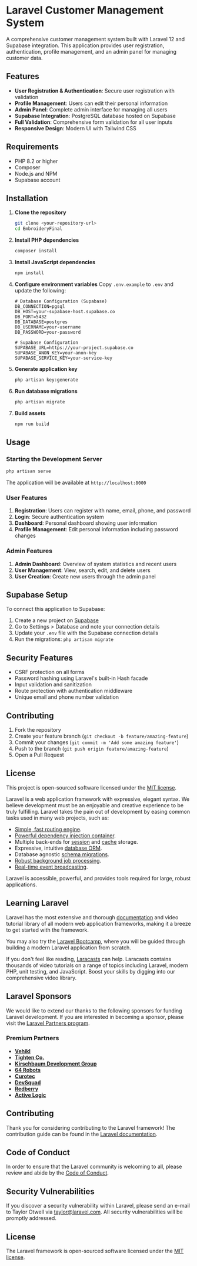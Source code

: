 # Laravel Customer Management System

A comprehensive customer management system built with Laravel 12 and Supabase integration. This application provides user registration, authentication, profile management, and an admin panel for managing customer data.

## Features

- **User Registration & Authentication**: Secure user registration with validation
- **Profile Management**: Users can edit their personal information
- **Admin Panel**: Complete admin interface for managing all users
- **Supabase Integration**: PostgreSQL database hosted on Supabase
- **Full Validation**: Comprehensive form validation for all user inputs
- **Responsive Design**: Modern UI with Tailwind CSS

## Requirements

- PHP 8.2 or higher
- Composer
- Node.js and NPM
- Supabase account

## Installation

1. **Clone the repository**
   ```bash
   git clone <your-repository-url>
   cd EmbroideryFinal
   ```

2. **Install PHP dependencies**
   ```bash
   composer install
   ```

3. **Install JavaScript dependencies**
   ```bash
   npm install
   ```

4. **Configure environment variables**
   Copy `.env.example` to `.env` and update the following:

   ```env
   # Database Configuration (Supabase)
   DB_CONNECTION=pgsql
   DB_HOST=your-supabase-host.supabase.co
   DB_PORT=5432
   DB_DATABASE=postgres
   DB_USERNAME=your-username
   DB_PASSWORD=your-password

   # Supabase Configuration
   SUPABASE_URL=https://your-project.supabase.co
   SUPABASE_ANON_KEY=your-anon-key
   SUPABASE_SERVICE_KEY=your-service-key
   ```

5. **Generate application key**
   ```bash
   php artisan key:generate
   ```

6. **Run database migrations**
   ```bash
   php artisan migrate
   ```

7. **Build assets**
   ```bash
   npm run build
   ```

## Usage

### Starting the Development Server

```bash
php artisan serve
```

The application will be available at `http://localhost:8000`

### User Features

1. **Registration**: Users can register with name, email, phone, and password
2. **Login**: Secure authentication system
3. **Dashboard**: Personal dashboard showing user information
4. **Profile Management**: Edit personal information including password changes

### Admin Features

1. **Admin Dashboard**: Overview of system statistics and recent users
2. **User Management**: View, search, edit, and delete users
3. **User Creation**: Create new users through the admin panel

## Supabase Setup

To connect this application to Supabase:

1. Create a new project on [Supabase](https://supabase.com)
2. Go to Settings > Database and note your connection details
3. Update your `.env` file with the Supabase connection details
4. Run the migrations: `php artisan migrate`

## Security Features

- CSRF protection on all forms
- Password hashing using Laravel's built-in Hash facade
- Input validation and sanitization
- Route protection with authentication middleware
- Unique email and phone number validation

## Contributing

1. Fork the repository
2. Create your feature branch (`git checkout -b feature/amazing-feature`)
3. Commit your changes (`git commit -m 'Add some amazing feature'`)
4. Push to the branch (`git push origin feature/amazing-feature`)
5. Open a Pull Request

## License

This project is open-sourced software licensed under the [MIT license](https://opensource.org/licenses/MIT).

Laravel is a web application framework with expressive, elegant syntax. We believe development must be an enjoyable and creative experience to be truly fulfilling. Laravel takes the pain out of development by easing common tasks used in many web projects, such as:

- [Simple, fast routing engine](https://laravel.com/docs/routing).
- [Powerful dependency injection container](https://laravel.com/docs/container).
- Multiple back-ends for [session](https://laravel.com/docs/session) and [cache](https://laravel.com/docs/cache) storage.
- Expressive, intuitive [database ORM](https://laravel.com/docs/eloquent).
- Database agnostic [schema migrations](https://laravel.com/docs/migrations).
- [Robust background job processing](https://laravel.com/docs/queues).
- [Real-time event broadcasting](https://laravel.com/docs/broadcasting).

Laravel is accessible, powerful, and provides tools required for large, robust applications.

## Learning Laravel

Laravel has the most extensive and thorough [documentation](https://laravel.com/docs) and video tutorial library of all modern web application frameworks, making it a breeze to get started with the framework.

You may also try the [Laravel Bootcamp](https://bootcamp.laravel.com), where you will be guided through building a modern Laravel application from scratch.

If you don't feel like reading, [Laracasts](https://laracasts.com) can help. Laracasts contains thousands of video tutorials on a range of topics including Laravel, modern PHP, unit testing, and JavaScript. Boost your skills by digging into our comprehensive video library.

## Laravel Sponsors

We would like to extend our thanks to the following sponsors for funding Laravel development. If you are interested in becoming a sponsor, please visit the [Laravel Partners program](https://partners.laravel.com).

### Premium Partners

- **[Vehikl](https://vehikl.com)**
- **[Tighten Co.](https://tighten.co)**
- **[Kirschbaum Development Group](https://kirschbaumdevelopment.com)**
- **[64 Robots](https://64robots.com)**
- **[Curotec](https://www.curotec.com/services/technologies/laravel)**
- **[DevSquad](https://devsquad.com/hire-laravel-developers)**
- **[Redberry](https://redberry.international/laravel-development)**
- **[Active Logic](https://activelogic.com)**

## Contributing

Thank you for considering contributing to the Laravel framework! The contribution guide can be found in the [Laravel documentation](https://laravel.com/docs/contributions).

## Code of Conduct

In order to ensure that the Laravel community is welcoming to all, please review and abide by the [Code of Conduct](https://laravel.com/docs/contributions#code-of-conduct).

## Security Vulnerabilities

If you discover a security vulnerability within Laravel, please send an e-mail to Taylor Otwell via [taylor@laravel.com](mailto:taylor@laravel.com). All security vulnerabilities will be promptly addressed.

## License

The Laravel framework is open-sourced software licensed under the [MIT license](https://opensource.org/licenses/MIT).
